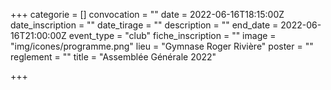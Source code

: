 +++
categorie = []
convocation = ""
date = 2022-06-16T18:15:00Z
date_inscription = ""
date_tirage = ""
description = ""
end_date = 2022-06-16T21:00:00Z
event_type = "club"
fiche_inscription = ""
image = "img/icones/programme.png"
lieu = "Gymnase Roger Rivière"
poster = ""
reglement = ""
title = "Assemblée Générale 2022"

+++

